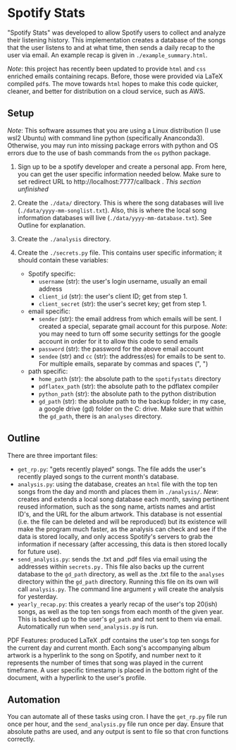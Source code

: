 # Spotify Stats

"Spotify Stats" was developed to allow Spotify users to collect and analyze their listening history. This implementation creates a database of the songs that the user listens to and at what time, then sends a daily recap to the user via email. An example recap is given in `./example_summary.html`.

*Note*: this project has recently been updated to provide `html` and `css` enriched emails containing recaps. Before, those were provided via LaTeX compiled `pdf`s. The move towards `html` hopes to make this code quicker, cleaner, and better for distribution on a cloud service, such as AWS.

## Setup

*Note*: This software assumes that you are using a Linux distribution (I use wsl2 Ubuntu) with command line python (specifically Ananconda3). Otherwise, you may run into missing package errors with python and OS errors due to the use of bash commands from the `os` python package.

1. Sign up to be a spotify developer and create a personal app. From here, you can get the user specific information needed below. Make sure to set redirect URL to http://localhost:7777/callback . *This section unfinished*

2. Create the `./data/` directory. This is where the song databases will live (`./data/yyyy-mm-songlist.txt`). Also, this is where the local song information databases will live (`./data/yyyy-mm-database.txt`). See Outline for explanation.

3. Create the `./analysis` directory.

4. Create the `./secrets.py` file. This contains user specific information; it should contain these variables:
    - Spotify specific:
        - `username` (str): the user's login username, usually an email address
        - `client_id` (str): the user's client ID; get from step 1.
        - `client_secret` (str): the user's secret key; get from step 1.
    - email specific:
        - `sender` (str): the email address from which emails will be sent. I created a special, separate gmail account for this purpose. *Note*: you may need to turn off some security settings for the google account in order for it to allow this code to send emails
        - `password` (str): the password for the above email account
        - `sendee` (str) and `cc` (str): the address(es) for emails to be sent to. For multiple emails, separate by commas and spaces (", ")
    - path specific:
        - `home_path` (str): the absolute path to the `spotifystats` directory
        - `pdflatex_path` (str): the absolute path to the pdflatex compiler
        - `python_path` (str): the absolute path to the python distribution
        - `gd_path` (str): the absolute path to the backup folder; in my case, a google drive (gd) folder on the C: drive. Make sure that within the `gd_path`, there is an `analyses` directory.

## Outline

There are three important files:
- `get_rp.py`: "gets recently played" songs. The file adds the user's recently played songs to the current month's database.
- `analysis.py`: using the database, creates an `html` file with the top ten songs from the day and month and places them in `./analysis/`. *New*: creates and extends a local song database each month, saving pertinent reused information, such as the song name, artists names and artist ID's, and the URL for the album artwork. This database is not essential (i.e. the file can be deleted and will be reproduced) but its existence will make the program much faster, as the analysis can check and see if the data is stored locally, and only access Spotify's servers to grab the information if necessary (after accessing, this data is then stored locally for future use).
- `send_analysis.py`: sends the .txt and .pdf files via email using the addresses within `secrets.py.` This file also backs up the current database to the `gd_path` directory, as well as the .txt file to the `analyses` directory within the `gd_path` directory. Running this file on its own will call `analysis.py`. The command line argument `y` will create the analysis for yesterday.
- `yearly_recap.py`: this creates a yearly recap of the user's top 20(ish) songs, as well as the top ten songs from each month of the given year. This is backed up to the user's `gd_path` and not sent to them via email. Automatically run when `send_analysis.py` is run.

PDF Features: produced LaTeX .pdf contains the user's top ten songs for the current day and current month. Each song's accompanying album artwork is a hyperlink to the song on Spotify, and number next to it represents the number of times that song was played in the current timeframe. A user specific timestamp is placed in the bottom right of the document, with a hyperlink to the user's profile.

## Automation

You can automate all of these tasks using cron. I have the `get_rp.py` file run once per hour, and the `send_analysis.py` file run once per day. Ensure that absolute paths are used, and any output is sent to file so that cron functions correctly.

